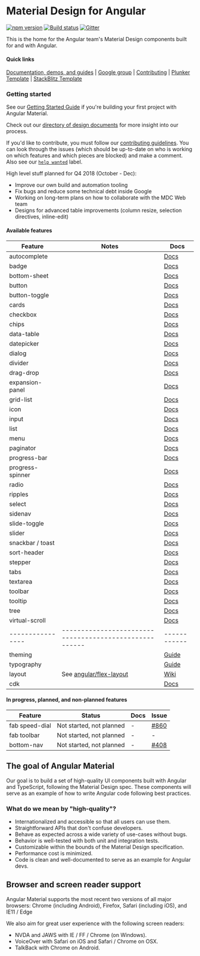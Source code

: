 # Material Design for Angular
[![npm version](https://badge.fury.io/js/%40angular%2Fmaterial.svg)](https://www.npmjs.com/package/%40angular%2Fmaterial)
[![Build status](https://circleci.com/gh/angular/material2.svg?style=svg)](https://circleci.com/gh/angular/material2)
[![Gitter](https://badges.gitter.im/angular/material2.svg)](https://gitter.im/angular/material2?utm_source=badge&utm_medium=badge&utm_campaign=pr-badge)

This is the home for the Angular team's Material Design components built for and with Angular.

#### Quick links
[Documentation, demos, and guides][aio] |
[Google group](https://groups.google.com/forum/#!forum/angular-material2) |
[Contributing](https://github.com/angular/material2/blob/master/CONTRIBUTING.md) |
[Plunker Template](https://goo.gl/uDmqyY) |
[StackBlitz Template](https://goo.gl/wwnhMV)

### Getting started

See our [Getting Started Guide][getting-started]
if you're building your first project with Angular Material.

Check out our [directory of design documents](https://github.com/angular/material2/wiki/Design-doc-directory)
for more insight into our process.

If you'd like to contribute, you must follow our [contributing guidelines](https://github.com/angular/material2/blob/master/CONTRIBUTING.md).
You can look through the issues (which should be up-to-date on who is working on which features
and which pieces are blocked) and make a comment.
Also see our [`help wanted`](https://github.com/angular/material2/issues?q=is%3Aissue+is%3Aopen+label%3A%22help+wanted%22)
label.

High level stuff planned for Q4 2018 (October - Dec):
* Improve our own build and automation tooling
* Fix bugs and reduce some technical debt inside Google
* Working on long-term plans on how to collaborate with the MDC Web team
* Designs for advanced table improvements (column resize, selection directives, inline-edit)


#### Available features

| Feature          | Notes                                                  | Docs         |
|------------------|--------------------------------------------------------|--------------|
| autocomplete     |                                                        |   [Docs][24] |
| badge            |                                                        |   [Docs][37] |
| bottom-sheet     |                                                        |   [Docs][38] |
| button           |                                                        |   [Docs][1]  |
| button-toggle    |                                                        |   [Docs][15] |
| cards            |                                                        |   [Docs][2]  |
| checkbox         |                                                        |   [Docs][3]  |
| chips            |                                                        |   [Docs][26] |
| data-table       |                                                        |   [Docs][28] |
| datepicker       |                                                        |   [Docs][25] |
| dialog           |                                                        |   [Docs][22] |
| divider          |                                                        |   [Docs][35] |
| drag-drop        |                                                        |   [Docs][39] |
| expansion-panel  |                                                        |   [Docs][32] |
| grid-list        |                                                        |   [Docs][9]  |
| icon             |                                                        |   [Docs][10] |
| input            |                                                        |   [Docs][5]  |
| list             |                                                        |   [Docs][8]  |
| menu             |                                                        |   [Docs][17] |
| paginator        |                                                        |   [Docs][29] |
| progress-bar     |                                                        |   [Docs][12] |
| progress-spinner |                                                        |   [Docs][11] |
| radio            |                                                        |   [Docs][4]  |
| ripples          |                                                        |   [Docs][19] |
| select           |                                                        |   [Docs][23] |
| sidenav          |                                                        |   [Docs][6]  |
| slide-toggle     |                                                        |   [Docs][14] |
| slider           |                                                        |   [Docs][16] |
| snackbar / toast |                                                        |   [Docs][21] |
| sort-header      |                                                        |   [Docs][30] |
| stepper          |                                                        |   [Docs][33] |
| tabs             |                                                        |   [Docs][13] |
| textarea         |                                                        |   [Docs][5]  |
| toolbar          |                                                        |   [Docs][7]  |
| tooltip          |                                                        |   [Docs][18] |
| tree             |                                                        |   [Docs][36] |
| virtual-scroll   |                                                        |   [Docs][40] |
| ---------------- | ------------------------------------------------------ | ------------ |
| theming          |                                                        |  [Guide][20] |
| typography       |                                                        |  [Guide][27] |
| layout           |                      See [angular/flex-layout][lay_rp] |  [Wiki][0]   |
| cdk              |                                                        |   [Docs][34] |


#### In progress, planned, and non-planned features

| Feature          | Status                              | Docs         | Issue          |
|------------------|-------------------------------------|--------------|----------------|
| fab speed-dial   |            Not started, not planned |           -  |   [#860][0860] |
| fab toolbar      |            Not started, not planned |           -  |              - |
| bottom-nav       |            Not started, not planned |           -  |   [#408][0408] |

 [0]: https://github.com/angular/flex-layout/wiki
 [1]: https://material.angular.io/components/button/overview
 [2]: https://material.angular.io/components/card/overview
 [3]: https://material.angular.io/components/checkbox/overview
 [4]: https://material.angular.io/components/radio/overview
 [5]: https://material.angular.io/components/input/overview
 [6]: https://material.angular.io/components/sidenav/overview
 [7]: https://material.angular.io/components/toolbar/overview
 [8]: https://material.angular.io/components/list/overview
 [9]: https://material.angular.io/components/grid-list/overview
[10]: https://material.angular.io/components/icon/overview
[11]: https://material.angular.io/components/progress-spinner/overview
[12]: https://material.angular.io/components/progress-bar/overview
[13]: https://material.angular.io/components/tabs/overview
[14]: https://material.angular.io/components/slide-toggle/overview
[15]: https://material.angular.io/components/button-toggle/overview
[16]: https://material.angular.io/components/slider/overview
[17]: https://material.angular.io/components/menu/overview
[18]: https://material.angular.io/components/tooltip/overview
[19]: https://github.com/angular/material2/blob/master/src/lib/core/ripple/ripple.md
[20]: https://material.angular.io/guide/theming
[21]: https://material.angular.io/components/snack-bar/overview
[22]: https://material.angular.io/components/dialog/overview
[23]: https://material.angular.io/components/select/overview
[24]: https://material.angular.io/components/autocomplete/overview
[25]: https://material.angular.io/components/datepicker/overview
[26]: https://material.angular.io/components/chips/overview
[27]: https://material.angular.io/guide/typography
[28]: https://material.angular.io/components/table/overview
[29]: https://material.angular.io/components/paginator/overview
[30]: https://material.angular.io/components/sort/overview
[31]: https://tina-material-tree.firebaseapp.com/simple-tree
[32]: https://material.angular.io/components/expansion/overview
[33]: https://material.angular.io/components/stepper/overview
[34]: https://material.angular.io/cdk/categories
[35]: https://material.angular.io/components/divider/overview
[36]: https://material.angular.io/components/tree/overview
[37]: https://material.angular.io/components/badge/overview
[38]: https://material.angular.io/components/bottom-sheet/overview
[39]: https://material.angular.io/cdk/drag-drop/overview
[40]: https://material.angular.io/cdk/scrolling/overview#virtual-scrolling

[0107]: https://github.com/angular/material2/issues/107
[0119]: https://github.com/angular/material2/issues/119
[0108]: https://github.com/angular/material2/issues/108
[0114]: https://github.com/angular/material2/issues/114
[0115]: https://github.com/angular/material2/issues/115
[0118]: https://github.com/angular/material2/issues/118
[0546]: https://github.com/angular/material2/issues/546
[0117]: https://github.com/angular/material2/issues/117
[0120]: https://github.com/angular/material2/issues/120
[0123]: https://github.com/angular/material2/issues/123
[0205]: https://github.com/angular/material2/issues/205
[0860]: https://github.com/angular/material2/issues/860
[0408]: https://github.com/angular/material2/issues/408
[0508]: https://github.com/angular/material2/issues/508
[0823]: https://github.com/angular/material2/issues/823
[0581]: https://github.com/angular/material2/issues/581
[4191]: https://github.com/angular/material2/pull/4191
[0995]: https://github.com/angular/material2/pull/995
[0474]: https://github.com/angular/material2/pull/474

[aio]: https://material.angular.io
[getting-started]: https://material.angular.io/guide/getting-started
[lay_rp]:  https://github.com/angular/flex-layout


## The goal of Angular Material
Our goal is to build a set of high-quality UI components built with Angular and TypeScript,
following the Material Design spec. These
components will serve as an example of how to write Angular code following best practices.

### What do we mean by "high-quality"?
* Internationalized and accessible so that all users can use them.
* Straightforward APIs that don't confuse developers.
* Behave as expected across a wide variety of use-cases without bugs.
* Behavior is well-tested with both unit and integration tests.
* Customizable within the bounds of the Material Design specification.
* Performance cost is minimized.
* Code is clean and well-documented to serve as an example for Angular devs.

## Browser and screen reader support
Angular Material supports the most recent two versions of all major browsers:
Chrome (including Android), Firefox, Safari (including iOS), and IE11 / Edge

We also aim for great user experience with the following screen readers:
* NVDA and JAWS with IE / FF / Chrome (on Windows).
* VoiceOver with Safari on iOS and Safari / Chrome on OSX.
* TalkBack with Chrome on Android.
